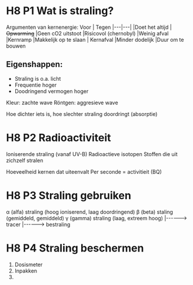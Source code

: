 # H8 P1 Wat is straling?
Argumenten van kernenergie:
Voor  | Tegen
|---|---|
|Doet het altijd  | ~~Opwarming~~
|Geen cO2 uitstoot  |Risicovol (chernobyl)
|Weinig afval |Kernramp
|Makkelijk op te slaan | Kernafval
|Minder dodelijk |Duur om te bouwen

## Eigenshappen:
- Straling is o.a. licht
- Frequentie hoger
- Doodringend vermogen hoger

Kleur: zachte wave
Röntgen: aggresieve wave

Hoe dichter iets is, hoe slechter straling doordringt (absorptie)

# H8 P2 Radioactiviteit
Ioniserende straling (vanaf UV-B)
Radioactieve isotopen
Stoffen die uit zichzelf stralen

Hoeveelheid kernen dat uiteenvalt
Per seconde = activitieit (BQ)

# H8 P3 Straling gebruiken
α (alfa) straling (hoog ioniserend, laag doordringend)
β (beta) staling (gemiddeld, gemiddeld)
γ (gamma) straling (laag, extreem hoog)
|------> tracer
|------> bestraling

# H8 P4 Straling beschermen
1. Dosismeter
2. Inpakken
3. 
<!--stackedit_data:
eyJoaXN0b3J5IjpbMTUzODA5NDYzLC04ODU3NzQ5NjcsLTExNz
k0NTcwMDksLTQwNDQ4MTk3NCwtMTc0NTI5OTk3MywxNjI2NDg5
NTIsLTEyMjg0NDYwMDgsNTExNDE1MjIsLTE2NjQyOTg1MTMsMz
AzMDczOTg1LC0xMDY3NzY4NjM5XX0=
-->